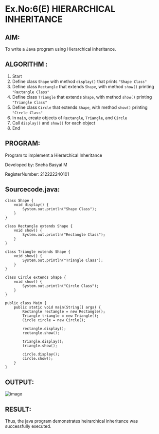 # Ex.No:6(E)  HIERARCHICAL INHERITANCE

## AIM:
To write a Java program using Hierarchical inheritance.

## ALGORITHM :

1. Start
2. Define class `Shape` with method `display()` that prints `"Shape Class"`
3. Define class `Rectangle` that extends `Shape`, with method `show()` printing `"Rectangle Class"`
4. Define class `Triangle` that extends `Shape`, with method `show()` printing `"Triangle Class"`
5. Define class `Circle` that extends `Shape`, with method `show()` printing `"Circle Class"`
6. In `main`, create objects of `Rectangle`, `Triangle`, and `Circle`
7. Call `display()` and `show()` for each object
8. End

## PROGRAM:

Program to implement a Hierarchical Inheritance

Developed by: Sneha Basyal M

RegisterNumber: 212222240101

## Sourcecode.java:

```
class Shape {
    void display() {
        System.out.println("Shape Class");
    }
}

class Rectangle extends Shape {
    void show() {
        System.out.println("Rectangle Class");
    }
}

class Triangle extends Shape {
    void show() {
        System.out.println("Triangle Class");
    }
}

class Circle extends Shape {
    void show() {
        System.out.println("Circle Class");
    }
}

public class Main {
    public static void main(String[] args) {
        Rectangle rectangle = new Rectangle();
        Triangle triangle = new Triangle();
        Circle circle = new Circle();

        rectangle.display();
        rectangle.show();

        triangle.display();
        triangle.show();

        circle.display();
        circle.show();
    }
}

```

## OUTPUT:
![image](https://github.com/user-attachments/assets/18f0c4ac-f402-4a0a-97e7-5f5e7cf7a973)


## RESULT:

Thus, the java program demonstrates heirarchical inheritance was successfully executed.
